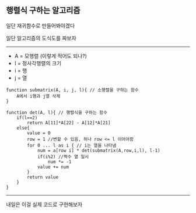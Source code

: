 ## 행렬식 구하는 알고리즘
일단 재귀함수로 만들어봐야겠다

일단 알고리즘의 도식도를 짜보자

----

- A = 모행렬 (이렇게 적어도 되나?)
- l = 정사각행렬의 크기
- i = 행
- j = 열

```
function submatrix(A, i, j, l){ // 소행렬을 구하는 함수
    A에서 i행과 j열 삭제
}

function det(A, l){ // 행렬식을 구하는 함수
    if(l==2)
        return A[11]*A[22] - A[12]*A[21]
    else{
        value = 0
        row = 1 //변할 수 있음, 허나 row <= l 이어야함
        for 0 ... l as i { // i는 열을 나타냄
            num = a[row i] * det(submatrix(A,row,i,l), l-1)
            if(i%2) //짝수 열 일시
                num *= -1
            value += num 
        }
        return value
    }
}
```

----
내일은 이걸 실제 코드로 구현해보자